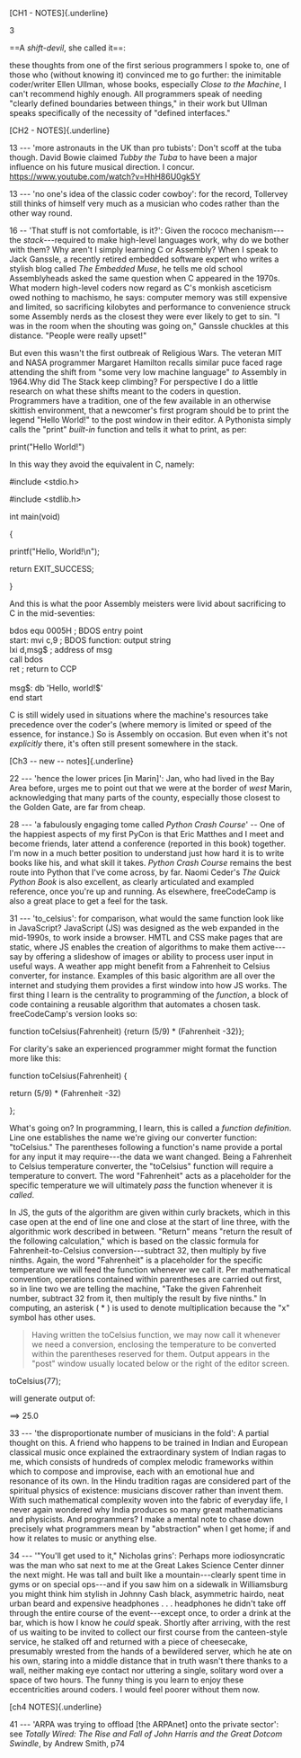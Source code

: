 [CH1 - NOTES]{.underline}

3

==A *shift-devil*, she called it==:

these thoughts from one of the first serious programmers I spoke to, one
of those who (without knowing it) convinced me to go further: the
inimitable coder/writer Ellen Ullman, whose books, especially *Close to
the Machine*, I can't recommend highly enough. All programmers speak of
needing "clearly defined boundaries between things," in their work but
Ullman speaks specifically of the necessity of "defined interfaces."

[CH2 - NOTES]{.underline}

13 --- 'more astronauts in the UK than pro tubists': Don't scoff at the
tuba though. David Bowie claimed *Tubby the Tuba* to have been a major
influence on his future musical direction. I concur.
<https://www.youtube.com/watch?v=HhH86U0gk5Y>

13 --- 'no one's idea of the classic coder cowboy': for the record,
Tollervey still thinks of himself very much as a musician who codes
rather than the other way round.

16 -- 'That stuff is not comfortable, is it?': Given the rococo
mechanism---the *stack*---required to make high-level languages work,
why do we bother with them? Why aren't I simply learning C or Assembly?
When I speak to Jack Ganssle, a recently retired embedded software
expert who writes a stylish blog called *The Embedded Muse*, he tells me
old school Assemblyheads asked the same question when C appeared in the
1970s. What modern high-level coders now regard as C's monkish
asceticism owed nothing to machismo, he says: computer memory was still
expensive and limited, so sacrificing kilobytes and performance to
convenience struck some Assembly nerds as the closest they were ever
likely to get to sin. "I was in the room when the shouting was going
on," Ganssle chuckles at this distance. "People were really upset!"

But even this wasn't the first outbreak of Religious Wars. The veteran
MIT and NASA programmer Margaret Hamilton recalls similar puce faced
rage attending the shift from \"some very low machine language\" *to*
Assembly in 1964.Why did The Stack keep climbing? For perspective I do a
little research on what these shifts meant to the coders in question.
Programmers have a tradition, one of the few available in an otherwise
skittish environment, that a newcomer's first program should be to print
the legend "Hello World!" to the post window in their editor. A
Pythonista simply calls the "print" *built-in* function and tells it
what to print, as per:

print("Hello World!")

In this way they avoid the equivalent in C, namely:

#include \<stdio.h\>

#include \<stdlib.h\>

int main(void)

{

printf(\"Hello, World!\\n\");

return EXIT_SUCCESS;

}

And this is what the poor Assembly meisters were livid about sacrificing
to C in the mid-seventies:

bdos equ 0005H ; BDOS entry point\
start: mvi c,9 ; BDOS function: output string\
lxi d,msg\$ ; address of msg\
call bdos\
ret ; return to CCP\
\
msg\$: db \'Hello, world!\$\'\
end start

C is still widely used in situations where the machine's resources take
precedence over the coder's (where memory is limited or speed of the
essence, for instance.) So is Assembly on occasion. But even when it's
not *explicitly* there, it's often still present somewhere in the stack.

[Ch3 -- new -- notes]{.underline}

22 --- 'hence the lower prices \[in Marin\]': Jan, who had lived in the
Bay Area before, urges me to point out that we were at the border of
*west* Marin, acknowledging that many parts of the county, especially
those closest to the Golden Gate, are far from cheap.

28 --- 'a fabulously engaging tome called *Python Crash Course*' -- One
of the happiest aspects of my first PyCon is that Eric Matthes and I
meet and become friends, later attend a conference (reported in this
book) together. I'm now in a much better position to understand just how
hard it is to write books like his, and what skill it takes. *Python
Crash Course* remains the best route into Python that I've come across,
by far. Naomi Ceder's *The Quick Python Book* is also excellent, as
clearly articulated and exampled reference, once you're up and running.
As elsewhere, freeCodeCamp is also a great place to get a feel for the
task.

31 --- 'to_celsius': for comparison, what would the same function look
like in JavaScript? JavaScript (JS) was designed as the web expanded in
the mid-1990s, to work inside a browser. HMTL and CSS make pages that
are static, where JS enables the creation of algorithms to make them
active---say by offering a slideshow of images or ability to process
user input in useful ways. A weather app might benefit from a Fahrenheit
to Celsius converter, for instance. Examples of this basic algorithm are
all over the internet and studying them provides a first window into how
JS works. The first thing I learn is the centrality to programming of
the *function*, a block of code containing a reusable algorithm that
automates a chosen task. freeCodeCamp's version looks so:

function toCelsius(Fahrenheit) {return (5/9) \* (Fahrenheit -32)};

For clarity's sake an experienced programmer might format the function
more like this:

function toCelsius(Fahrenheit) {

return (5/9) \* (Fahrenheit -32)

};

What's going on? In programming, I learn, this is called a *function
definition*. Line one establishes the name we're giving our converter
function: "toCelsius." The parentheses following a function's name
provide a portal for any input it may require---the data we want
changed. Being a Fahrenheit to Celsius temperature converter, the
"toCelsius" function will require a temperature to convert. The word
"Fahrenheit" acts as a placeholder for the specific temperature we will
ultimately *pass* the function whenever it is *called*.

In JS, the guts of the algorithm are given within curly brackets, which
in this case open at the end of line one and close at the start of line
three, with the algorithmic work described in between. "Return" means
"return the result of the following calculation," which is based on the
classic formula for Fahrenheit-to-Celsius conversion---subtract 32, then
multiply by five ninths. Again, the word "Fahrenheit" is a placeholder
for the specific temperature we will feed the function whenever we call
it. Per mathematical convention, operations contained within parentheses
are carried out first, so in line two we are telling the machine, "Take
the given Fahrenheit number, subtract 32 from it, then multiply the
result by five ninths." In computing, an asterisk ( \* ) is used to
denote multiplication because the "x" symbol has other uses.

> Having written the toCelsius function, we may now call it whenever we
> need a conversion, enclosing the temperature to be converted within
> the parentheses reserved for them. Output appears in the "post" window
> usually located below or the right of the editor screen.

toCelsius(77);

will generate output of:

==\> 25.0

33 --- 'the disproportionate number of musicians in the fold': A partial
thought on this. A friend who happens to be trained in Indian and
European classical music once explained the extraordinary system of
Indian ragas to me, which consists of hundreds of complex melodic
frameworks within which to compose and improvise, each with an emotional
hue and resonance of its own. In the Hindu tradition ragas are
considered part of the spiritual physics of existence: musicians
discover rather than invent them. With such mathematical complexity
woven into the fabric of everyday life, I never again wondered why India
produces so many great mathematicians and physicists. And programmers? I
make a mental note to chase down precisely what programmers mean by
\"abstraction\" when I get home; if and how it relates to music or
anything else.

34 --- '"You'll get used to it," Nicholas grins': Perhaps more
iodiosyncratic was the man who sat next to me at the Great Lakes Science
Center dinner the next might. He was tall and built like a
mountain---clearly spent time in gyms or on special ops---and if you saw
him on a sidewalk in Williamsburg you might think him stylish in Johnny
Cash black, asymmetric hairdo, neat urban beard and expensive headphones
. . . headphones he didn\'t take off through the entire course of the
event---except once, to order a drink at the bar, which is how I know he
*could* speak. Shortly after arriving, with the rest of us waiting to be
invited to collect our first course from the canteen-style service, he
stalked off and returned with a piece of cheesecake, presumably wrested
from the hands of a bewildered server, which he ate on his own, staring
into a middle distance that in truth wasn\'t there thanks to a wall,
neither making eye contact nor uttering a single, solitary word over a
space of two hours. The funny thing is you learn to enjoy these
eccentricities around coders. I would feel poorer without them now.

[ch4 NOTES]{.underline}

41 --- 'ARPA was trying to offload \[the ARPAnet\] onto the private
sector': see *Totally Wired: The Rise and Fall of John Harris and the
Great Dotcom Swindle*, by Andrew Smith, p74

